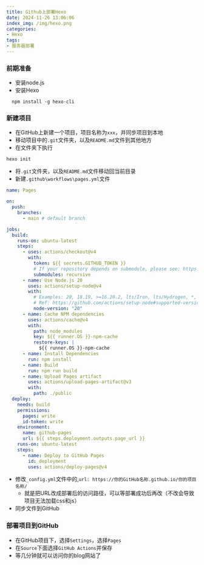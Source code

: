```yaml
---
title: Github上部署Hexo
date: 2024-11-26 13:06:06
index_img: /img/hexo.png
categories:
- Hexo
tags:
- 服务器部署
---
```


### 前期准备

- 安装node.js
- 安装Hexo
  
```shell
  npm install -g hexo-cli
```

### 新建项目

- 在GitHub上新建一个项目，项目名称为`xxx`，并同步项目到本地
- 移动项目中的`.git`文件夹，以及`README.md`文件到其他地方
- 在文件夹下执行
  
```shell
hexo init
```

- 将`.git`文件夹，以及`README.md`文件移动回当前目录
- 新建`.github\workflows\pages.yml`文件
  
```yml
name: Pages

on:
  push:
    branches:
      - main # default branch

jobs:
  build:
    runs-on: ubuntu-latest
    steps:
      - uses: actions/checkout@v4
        with:
          token: ${{ secrets.GITHUB_TOKEN }}
          # If your repository depends on submodule, please see: https://github.com/actions/checkout
          submodules: recursive
      - name: Use Node.js 20
        uses: actions/setup-node@v4
        with:
          # Examples: 20, 18.19, >=16.20.2, lts/Iron, lts/Hydrogen, *, latest, current, node
          # Ref: https://github.com/actions/setup-node#supported-version-syntax
          node-version: "20"
      - name: Cache NPM dependencies
        uses: actions/cache@v4
        with:
          path: node_modules
          key: ${{ runner.OS }}-npm-cache
          restore-keys: |
            ${{ runner.OS }}-npm-cache
      - name: Install Dependencies
        run: npm install
      - name: Build
        run: npm run build
      - name: Upload Pages artifact
        uses: actions/upload-pages-artifact@v3
        with:
          path: ./public
  deploy:
    needs: build
    permissions:
      pages: write
      id-token: write
    environment:
      name: github-pages
      url: ${{ steps.deployment.outputs.page_url }}
    runs-on: ubuntu-latest
    steps:
      - name: Deploy to GitHub Pages
        id: deployment
        uses: actions/deploy-pages@v4

  ```
- 修改`_config.yml`文件中的,`url: https://你的GitHub名称.github.io/你的项目名称/`
	- 就是把URL改成部署后的访问路径，可以等部署成功后再改（不改会导致项目无法加载css和js）
- 同步文件到GitHub

### 部署项目到GitHub

- 在GitHub项目下，选择`Settings`，选择`Pages`
- 在`Source`下面选择`GitHub Actions`并保存
- 等几分钟就可以访问你的blog网站了

